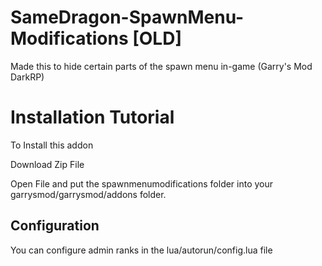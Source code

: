 # SameDragon-SpawnMenu-Modifications [OLD]
Made this to hide certain parts of the spawn menu in-game (Garry's Mod DarkRP)

# Installation Tutorial

To Install this addon 

Download Zip File

Open File and put the spawnmenumodifications folder into your garrysmod/garrysmod/addons folder.

## Configuration

You can configure admin ranks in the lua/autorun/config.lua file


